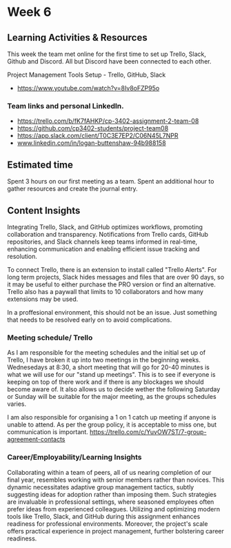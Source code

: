 # Week 6
## Learning Activities & Resources
This week the team met online for the first time to set up Trello, Slack, Github and Discord. All but Discord have been connected to each other. 

Project Management Tools Setup - Trello, GitHub, Slack
- https://www.youtube.com/watch?v=8Iv8oFZP95o 

### Team links and personal LinkedIn.
- https://trello.com/b/fK7fAHKP/cp-3402-assignment-2-team-08 
- https://github.com/cp3402-students/project-team08 
- https://app.slack.com/client/T0C3E7EP2/C06N45L7NPR 
- www.linkedin.com/in/logan-buttenshaw-94b988158

## Estimated time
Spent 3 hours on our first meeting as a team. Spent an additional hour to gather resources and create the journal entry. 

## Content Insights

Integrating Trello, Slack, and GitHub optimizes workflows, promoting collaboration and transparency. Notifications from Trello cards, GitHub repositories, and Slack channels keep teams informed in real-time, enhancing communication and enabling efficient issue tracking and resolution. 

To connect Trello, there is an extension to install called "Trello Alerts".
For long term projects, Slack hides messages and files that are over 90 days, so it may be useful to either purchase the PRO version or find an alternative. 
Trello also has a paywall that limits to 10 collaborators and how many extensions may be used.

In a proffesional environment, this should not be an issue. Just something that needs to be resolved early on to avoid complications. 
  
### Meeting schedule/ Trello
As I am responsible for the meeting schedules and the initial set up of Trello, I have broken it up into two meetings in the beginning weeks. 
Wednesedays at 8:30, a short meeting that will go for 20-40 minutes is what we will use for our "stand up meetings". This is to see if everyone is keeping
on top of there work and if there is any blockages we should become aware of.
It also allows us to decide wether the following Saturday or Sunday will be suitable for the major meeting, as the groups schedules varies.

I am also responsible for organising a 1 on 1 catch up meeting if anyone is unable to attend. As per the group policy, it is acceptable to miss one, 
but communication is important.
https://trello.com/c/YuvOW7ST/7-group-agreement-contacts 


### Career/Employability/Learning Insights
Collaborating within a team of peers, all of us nearing completion of our final year, resembles working with senior members rather than novices. This dynamic necessitates adaptive group management tactics, subtly suggesting ideas for adoption rather than imposing them. Such strategies are invaluable in professional settings, where seasoned employees often prefer ideas from experienced colleagues. Utilizing and optimizing modern tools like Trello, Slack, and GitHub during this assignment enhances readiness for professional environments. Moreover, the project's scale offers practical experience in project management, further bolstering career readiness.

